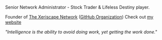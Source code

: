 Senior Network Administrator - Stock Trader & Lifeless Destiny player.

Founder of [The Xeriscape Network](https://xeriscape.network/) ([GitHub Organization](https://github.xeriscape.network/))
Check out [my website](https://zeninja864.dev/)

*"Intelligence is the ability to avoid doing work, yet getting the work done."*
